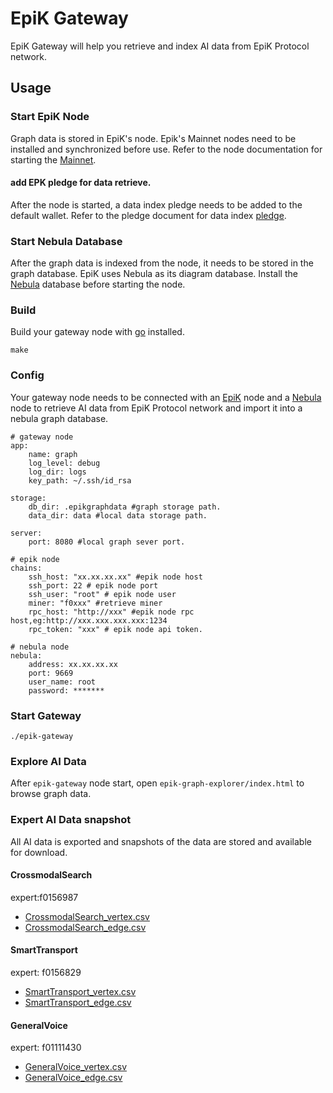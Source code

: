 # EpiK Gateway

EpiK Gateway will help you retrieve and index AI data from EpiK Protocol network.

## Usage

### Start EpiK Node
Graph data is stored in EpiK's node. Epik's Mainnet nodes need to be installed and synchronized before use. Refer to the node documentation for starting the [Mainnet](https://github.com/EpiK-Protocol/go-epik/wiki/How-to-join-Mainnet).

#### add EPK pledge for data retrieve.
After the node is started, a data index pledge needs to be added to the default wallet. Refer to the pledge document for data index [pledge](https://github.com/EpiK-Protocol/go-epik/wiki/How-to-join-Mainnet#8-pledge-for-retrieval).

### Start Nebula Database
After the graph data is indexed from the node, it needs to be stored in the graph database. EpiK uses Nebula as its diagram database. Install the [Nebula](https://docs.nebula-graph.io/2.6.1/) database before starting the node.

### Build 
Build your gateway node with [go](https://go.dev/) installed.

```
make
```

### Config
Your gateway node needs to be connected with an [EpiK](https://github.com/epiK-Protocol/go-epik) node and a [Nebula](https://docs.nebula-graph.io/2.6.1/) node to retrieve AI data from EpiK Protocol network and import it into a nebula graph database.

```
# gateway node
app:
    name: graph
    log_level: debug
    log_dir: logs
    key_path: ~/.ssh/id_rsa

storage:
    db_dir: .epikgraphdata #graph storage path.
    data_dir: data #local data storage path.

server:
    port: 8080 #local graph sever port.

# epik node
chains: 
    ssh_host: "xx.xx.xx.xx" #epik node host
    ssh_port: 22 # epik node port
    ssh_user: "root" # epik node user
    miner: "f0xxx" #retrieve miner
    rpc_host: "http://xxx" #epik node rpc host,eg:http://xxx.xxx.xxx.xxx:1234
    rpc_token: "xxx" # epik node api token.

# nebula node
nebula:
    address: xx.xx.xx.xx
    port: 9669
    user_name: root
    password: *******
```

### Start Gateway

```
./epik-gateway
```

### Explore AI Data

After `epik-gateway` node start, open `epik-graph-explorer/index.html` to browse graph data.

### Expert AI Data snapshot

All AI data is exported and snapshots of the data are stored and available for download.

#### CrossmodalSearch

expert:f0156987

* [CrossmodalSearch_vertex.csv](https://s3.ap-northeast-1.amazonaws.com/cdn.epikg.com/expert-data/20220413/CrossmodalSearch_vertex.csv)
* [CrossmodalSearch_edge.csv](https://s3.ap-northeast-1.amazonaws.com/cdn.epikg.com/expert-data/20220413/CrossmodalSearch_edge.csv)

#### SmartTransport

expert: f0156829

* [SmartTransport_vertex.csv](https://s3.ap-northeast-1.amazonaws.com/cdn.epikg.com/expert-data/20220413/SmartTransport_vertex.csv)
* [SmartTransport_edge.csv](https://s3.ap-northeast-1.amazonaws.com/cdn.epikg.com/expert-data/20220413/SmartTransport_edge.csv)

#### GeneralVoice

expert: f01111430

* [GeneralVoice_vertex.csv](https://s3.ap-northeast-1.amazonaws.com/cdn.epikg.com/expert-data/20220413/GeneralVoice_vertex.csv)
* [GeneralVoice_edge.csv](https://s3.ap-northeast-1.amazonaws.com/cdn.epikg.com/expert-data/20220413/GeneralVoice_edge.csv)